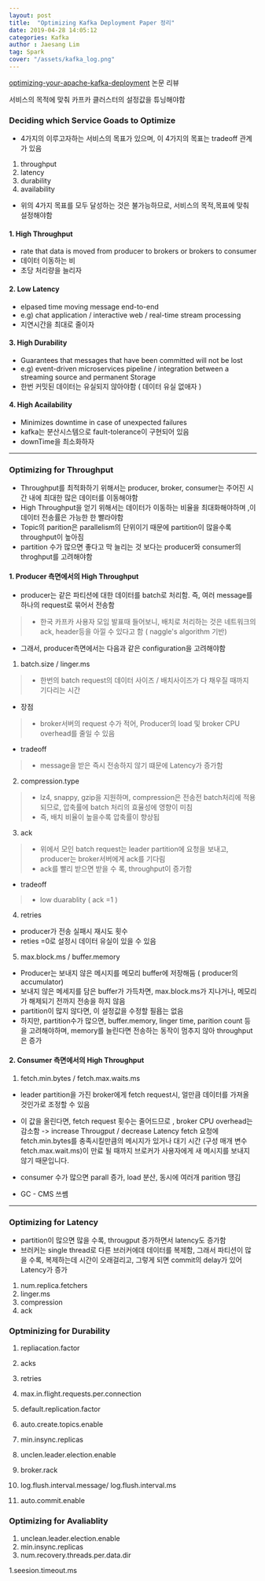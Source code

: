 ```yaml
---
layout: post
title:  "Optimizing Kafka Deployment Paper 정리"
date: 2019-04-28 14:05:12
categories: Kafka
author : Jaesang Lim
tag: Spark
cover: "/assets/kafka_log.png"
---
```


[optimizing-your-apache-kafka-deployment](https://www.confluent.io/white-paper/optimizing-your-apache-kafka-deployment/) 논문 리뷰

서비스의 목적에 맞춰 카프카 클러스터의 설정값을 튜닝해야함

### Deciding which Service Goads to Optimize

- 4가지의 이루고자하는 서비스의 목표가 있으며, 이 4가지의 목표는 tradeoff 관계가 있음
1. throughput 
2. latency
3. durability
4. availability
- 위의 4가지 목표를 모두 달성하는 것은 불가능하므로, 서비스의 목적,목표에 맞춰 설정해야함

#### 1. High Throughput
- rate that data is moved from producer to brokers or brokers to consumer
- 데이터 이동하는 비
- 초당 처리량을 늘리자

#### 2. Low Latency
- elpased time moving message end-to-end
- e.g) chat application / interactive web / real-time stream processing
- 지연시간을 최대로 줄이자

#### 3. High Durability
- Guarantees that messages that have been committed will not be lost
- e.g) event-driven microservices pipeline / integration between a streaming source and permanent Storage
- 한번 커밋된 데이터는 유실되지 않아야함 ( 데이터 유실 없애자 )

#### 4. High Acailability
- Minimizes downtime in case of unexpected failures
- kafka는 분산시스템으로 fault-tolerance이 구현되어 있음
- downTime을 최소화하자

---

### Optimizing for Throughput

- Throughput를 최적화하기 위해서는 producer, broker, consumer는 주어진 시간 내에 최대한 많은 데이터를 이동해야함
- High Throughput을 얻기 위해서는 데이터가 이동하는 비율을 최대화해야하며 ,이 데이터 전송률은 가능한 한 빨라야함
- Topic의 parition은 parallelism의 단위이기 때문에 partition이 많을수록 throughput이 높아짐
- partition 수가 많으면 좋다고 막 늘리는 것 보다는 producer와 consumer의 throghput를 고려해야함

#### 1. Producer 측면에서의 High Throughput

- producer는 같은 파티션에 대한 데이터를 batch로 처리함. 즉, 여러 message를 하나의 request로 묶어서 전송함
> - 한국 카프카 사용자 모임 발표때 들어보니, 배치로 처리하는 것은 네트워크의 ack, header등을 아낄 수 있다고 함 ( naggle's algorithm 기반)
- 그래서, producer측면에서는 다음과 같은 configuration을 고려해야함

1. batch.size / linger.ms
> - 한번의 batch request의 데이터 사이즈 / 배치사이즈가 다 채우질 때까지 기다리는 시간
  - 장점
  > - broker서버의 request 수가 적어, Producer의 load 및 broker CPU overhead를 줄일 수 있음
  - tradeoff 
  > - message을 받은 즉시 전송하지 않기 떄문에 Latency가 증가함

2. compression.type
> - lz4, snappy, gzip을 지원하며, compression은 전송전 batch처리에 적용되므로, 압축률에 batch 처리의 효율성에 영향이 미침 
> - 즉, 배치 비율이 높을수록 압축률이 향상됩

3. ack
> - 위에서 모인 batch request는 leader partition에 요청을 보내고, producer는 broker서버에게 ack를 기다림
> - ack를 빨리 받으면 받을 수 록, throughput이 증가함
- tradeoff
> -  low duarablity  ( ack =1 ) 

4. retries
- producer가 전송 실패시 재시도 횟수
- reties =0로 설정시 데이터 유실이 있을 수 있음

5. max.block.ms / buffer.memory
- Producer는 보내지 않은 메시지를 메모리 buffer에 저장해둠 ( producer의 accumulator)
- 보내지 않은 메세지를 담은 buffer가 가득차면, max.block.ms가 지나거나, 메모리가 해제되기 전까지 전송을 하지 않음
- partition이 많지 않다면, 이 설정값을 수정할 필욥는 없음
- 하지만, partition수가 많으면, buffer.memory, linger time, parition count 등을 고려해야하며, memory를 늘린다면 전송하는 동작이 멈추지 않아 throughput은 증가

#### 2. Consumer 측면에서의 High Throughput

1. fetch.min.bytes / fetch.max.waits.ms

- leader partition을 가진 broker에게 fetch request시, 얼만큼 데이터를 가져올 것인가로 조정할 수 있음
- 이 값을 올린다면, fetch request 횟수는 줄어드므로 , broker CPU overhead는 감소함 -> increase Througput / decrease Latency
fetch 요청에 fetch.min.bytes를 충족시킬만큼의 메시지가 있거나 대기 시간 (구성 매개 변수 fetch.max.wait.ms)이 만료 될 때까지 브로커가 사용자에게 새 메시지를 보내지 않기 때문입니다.


- consumer 수가 많으면 parall 증가, load 분산, 동시에 여러개 parition 땡김


- GC - CMS 쓰쏌



--- 

### Optimizing for Latency

- partition이 많으면 많을 수록, througput 증가하면서 latency도 증가함
- 브러커는 single thread로 다른 브러커에데 데이터를 복제함, 그래서 파티션이 많을 수록, 복제하는데 시간이 오래걸리고, 그렇게 되면 commit의 delay가 있어 Latency가 증가

1. num.replica.fetchers
2. linger.ms
3. compression
4. ack

### Optminizing for Durability

1. repliacation.factor
2. acks
3. retries
4. max.in.flight.requests.per.connection

1. default.replication.factor
2. auto.create.topics.enable
3. min.insync.replicas
4. unclen.leader.election.enable
5. broker.rack
6. log.flush.interval.message/ log.flush.interval.ms

1. auto.commit.enable

### Optimizing for Avaliablity

1. unclean.leader.election.enable
2. min.insync.replicas
3. num.recovery.threads.per.data.dir

1.seesion.timeout.ms










